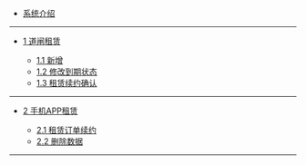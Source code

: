 <div mdin class="catalog">

- [系统介绍](index.md)


---

- [1 道闸租赁](道闸租赁.md)

	- [1.1 新增](道闸租赁.md#1.1新增)
	- [1.2 修改到期状态](道闸租赁.md#1.2修改到期状态)
	- [1.3 租赁续约确认](道闸租赁.md#1.3租赁续约确认)

---
- [2 手机APP租赁](手机APP租赁.md)

	- [2.1 租赁订单续约](手机APP租赁.md#2.1租赁订单续约)
	- [2.2 删除数据](手机APP租赁.md#2.2删除数据)

---

</div>
<div mdin class="content">


</div>
<div class="topAnchor">
  <a href="#">
    <span></span>
  </a>
</div>
